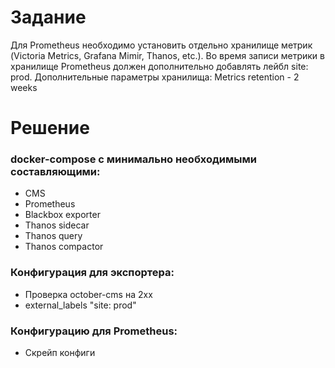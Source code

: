 # Задание
Для Prometheus необходимо установить отдельно хранилище метрик (Victoria Metrics, Grafana Mimir, Thanos, etc.).
Во время записи метрики в хранилище Prometheus должен дополнительно добавлять лейбл site: prod.
Дополнительные параметры хранилища: Metrics retention - 2 weeks

# Решение
### docker-compose с минимально необходимыми составляющими:
- CMS
- Prometheus
- Blackbox exporter
- Thanos sidecar
- Thanos query
- Thanos compactor

### Конфигурация для экспортера:
- Проверка october-cms на 2хх
- external_labels "site: prod"

### Конфигурацию для Prometheus:
- Скрейп конфиги
